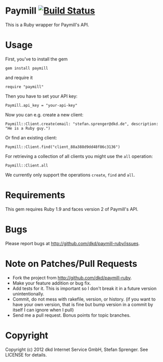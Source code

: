Paymill [![Build Status](https://secure.travis-ci.org/dkd/paymill-ruby.png)](https://travis-ci.org/dkd/paymill-ruby)
======

This is a Ruby wrapper for Paymill's API.

Usage
======

First, you've to install the gem

    gem install paymill

and require it

    require "paymill"

Then you have to set your API key:

    Paymill.api_key = "your-api-key"

Now you can e.g. create a new client:

    Paymill::Client.create(email: "stefan.sprenger@dkd.de", description: "He is a Ruby guy.")

Or find an existing client:

    Paymill::Client.find("client_88a388d9dd48f86c3136")

For retrieving a collection of all clients you might use the `all`
operation:

    Paymill::Client.all

We currently only support the operations `create`, `find` and `all`.

Requirements
=====

This gem requires Ruby 1.9 and faces version 2 of Paymill's API.

Bugs
======

Please report bugs at http://github.com/dkd/paymill-ruby/issues.

Note on Patches/Pull Requests
======

* Fork the project from http://github.com/dkd/paymill-ruby.
* Make your feature addition or bug fix.
* Add tests for it. This is important so I don't break it in a
  future version unintentionally.
* Commit, do not mess with rakefile, version, or history.
  (if you want to have your own version, that is fine but bump version in a commit by itself I can ignore when I pull)
* Send me a pull request. Bonus points for topic branches.

Copyright
======

Copyright (c) 2012 dkd Internet Service GmbH, Stefan Sprenger. See LICENSE for details.

